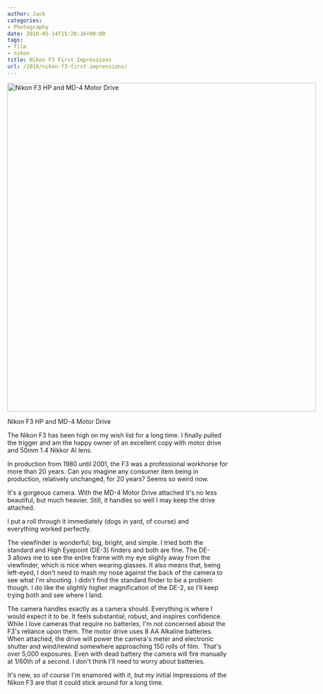 ```yaml
---
author: Jack
categories:
- Photography
date: 2016-05-14T15:20:16+00:00
tags:
- film
- nikon
title: Nikon F3 First Impressions
url: /2016/nikon-f3-first-impressions/
---
```


<div id="attachment_5218" style="width: 710px" class="wp-caption alignright">
  <img class="size-large wp-image-5218" src="/wp-content/uploads/2016/05/2016-05-13_Nikon-F3-963x1024.jpg" alt="Nikon F3 HP and MD-4 Motor Drive" width="700" height="744" srcset="/wp-content/uploads/2016/05/2016-05-13_Nikon-F3.jpg 963w, /wp-content/uploads/2016/05/2016-05-13_Nikon-F3-282x300.jpg 282w, /wp-content/uploads/2016/05/2016-05-13_Nikon-F3-768x817.jpg 768w, /wp-content/uploads/2016/05/2016-05-13_Nikon-F3-658x700.jpg 658w" sizes="(max-width: 700px) 100vw, 700px" />
  
  <p class="wp-caption-text">
    Nikon F3 HP and MD-4 Motor Drive
  </p>
</div>

The Nikon F3 has been high on my wish list for a long time. I finally pulled the trigger and am the happy owner of an excellent copy with motor drive and 50mm 1.4 Nikkor AI lens.

In production from 1980 until 2001, the F3 was a professional workhorse for more than 20 years. Can you imagine any consumer item being in production, relatively unchanged, for 20 years? Seems so weird now.

It's a gorgeous camera. With the MD-4 Motor Drive attached it's no less beautiful, but much heavier. Still, it handles so well I may keep the drive attached.

I put a roll through it immediately (dogs in yard, of course) and everything worked perfectly.

The viewfinder is wonderful; big, bright, and simple. I tried both the standard and High Eyepoint (DE-3) finders and both are fine. The DE-3 allows me to see the entire frame with my eye slighly away from the viewfinder, which is nice when wearing glasses. It also means that, being left-eyed, I don't need to mash my nose against the back of the camera to see what I'm shooting. I didn't find the standard finder to be a problem though. I do like the slightly higher magnification of the DE-2, so I'll keep trying both and see where I land.

The camera handles exactly as a camera should. Everything is where I would expect it to be. It feels substantial, robust, and inspires confidence. While I love cameras that require no batteries, I'm not concerned about the F3's reliance upon them. The motor drive uses 8 AA Alkaline batteries. When attached, the drive will power the camera's meter and electronic shutter and wind/rewind somewhere approaching 150 rolls of film.  That's over 5,000 exposures. Even with dead battery the camera will fire manually at 1/60th of a second. I don't think I'll need to worry about batteries.

It's new, so of course I'm enamored with it, but my initial impressions of the Nikon F3 are that it could stick around for a long time.

&nbsp;